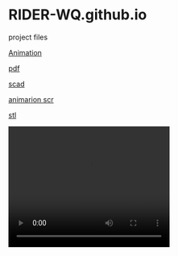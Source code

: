 # RIDER-WQ.github.io
project files

[Animation](https://jack10079.github.io)

[pdf](https://github.com/RIDER-WQ/RIDER-WQ.github.io/blob/main/Final%20Project%20PPT%20.pdf)

[scad](Chinese_Lantern.scad)

[animarion scr](animation.zip)

[stl](Chinese_Lantern.stl)

<video width="320" height="240" autoplay>
  <source src="model.mp4" type="video/mp4">
  <source src="model.ogg" type="video/ogg">
Your browser does not support the video tag.
</video>
